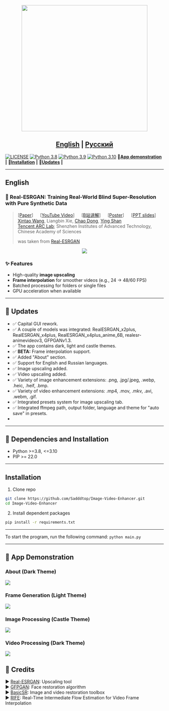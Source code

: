 <p align="center">
  <img src="assets/logo.png" height=400>
</p>

## <div align="center"><b><a href="README.md">English</a> | <a href="README_RU.md">Русский</a></b></div>

[![LICENSE](https://img.shields.io/github/license/xinntao/basicsr.svg)](https://github.com/xinntao/BasicSR/blob/master/LICENSE.txt)
[![Python 3.8](https://img.shields.io/badge/python-3.8-blue.svg?logo=python&logoColor=white)](https://www.python.org/downloads/release/python-380/)
[![Python 3.9](https://img.shields.io/badge/python-3.9-blue.svg?logo=python&logoColor=white)](https://www.python.org/downloads/release/python-390/)
[![Python 3.10](https://img.shields.io/badge/python-3.10-blue.svg?logo=python&logoColor=white)](https://www.python.org/downloads/release/python-3100/)
👀[**App demonstration**](#-app-demonstration) **|** 🔧[**Installation**](#-dependencies-and-installation) **|** 🚩[**Updates**](#-updates) **|** 

---

## English

### 📖 Real-ESRGAN: Training Real-World Blind Super-Resolution with Pure Synthetic Data

> [[Paper](https://arxiv.org/abs/2107.10833)] &emsp; [[YouTube Video](https://www.youtube.com/watch?v=fxHWoDSSvSc)] &emsp; [[B站讲解](https://www.bilibili.com/video/BV1H34y1m7sS/)] &emsp; [[Poster](https://xinntao.github.io/projects/RealESRGAN_src/RealESRGAN_poster.pdf)] &emsp; [[PPT slides](https://docs.google.com/presentation/d/1QtW6Iy8rm8rGLsJ0Ldti6kP-7Qyzy6XL/edit?usp=sharing&ouid=109799856763657548160&rtpof=true&sd=true)]<br>
> [Xintao Wang](https://xinntao.github.io/), Liangbin Xie, [Chao Dong](https://scholar.google.com.hk/citations?user=OSDCB0UAAAAJ), [Ying Shan](https://scholar.google.com/citations?user=4oXBp9UAAAAJ&hl=en) <br>
> [Tencent ARC Lab](https://arc.tencent.com/en/ai-demos/imgRestore); Shenzhen Institutes of Advanced Technology, Chinese Academy of Sciences
>
> was taken from [Real-ESRGAN](https://github.com/xinntao/Real-ESRGAN)

<p align="center">
  <img src="assets/teaser.jpg">
</p>

### ✨ Features
- High-quality **image upscaling**
- **Frame interpolation** for smoother videos (e.g., 24 → 48/60 FPS)
- Batched processing for folders or single files
- GPU acceleration when available

---

## 🚩 Updates

- ✅ Capital GUI rework.
- ✅ A couple of models was integrated: RealESRGAN_x2plus, RealESRGAN_x4plus, RealESRGAN_x4plus_anime_6B, realesr-animevideov3, GFPGANv1.3.
- ✅ The app contains dark, light and castle themes.
- ✅ **BETA:** Frame interpolation support.
- ✅ Added "About" section.
- ✅ Support for English and Russian languages.
- ✅ Image upscaling added.
- ✅ Video upscaling added.
- ✅ Variety of image enhancement extensions: .png, .jpg/.jpeg, .webp, .heic, .heif, .bmp.
- ✅ Variety of video enhancement extensions: .mp4, .mov, .mkv, .avi, .webm, .gif.
- ✅ Integrated presets system for image upscaling tab.
- ✅ Integrated ffmpeg path, output folder, language and theme for "auto save" in presets.
- 
---

## 🔧 Dependencies and Installation

- Python >=3.8, <=3.10
- PIP >= 22.0

---

## Installation

1. Clone repo
```bash
git clone https://github.com/Sadddtop/Image-Video-Enhancer.git
cd Image-Video-Enhancer
````

2. Install dependent packages

```bash
pip install -r requirements.txt
```

---

To start the program, run the following command: ```python main.py```

---

## 👀 App Demonstration

### About (Dark Theme)
<p>
  <img src="assets/screenshots/About (dark theme).png">
</p>

### Frame Generation (Light Theme)
<p>
  <img src="assets/screenshots/Frame generation (light theme).png">
</p>

### Image Processing (Castle Theme)
<p>
  <img src="assets/screenshots/Image processing (castle theme).png">
</p>

### Video Processing (Dark Theme)
<p>
  <img src="assets/screenshots/Video processing (dark theme).png">
</p>

## 📖 Credits

▶️ [Real-ESRGAN](https://github.com/xinntao/Real-ESRGAN): Upscaling tool <br>
▶️ [GFPGAN](https://github.com/TencentARC/GFPGAN): Face restoration algorithm <br>
▶️ [BasicSR](https://github.com/xinntao/BasicSR):  Image and video restoration toolbox <br>
▶️ [RIFE](https://github.com/hzwer/ECCV2022-RIFE): Real-Time Intermediate Flow Estimation for Video Frame Interpolation <br>
